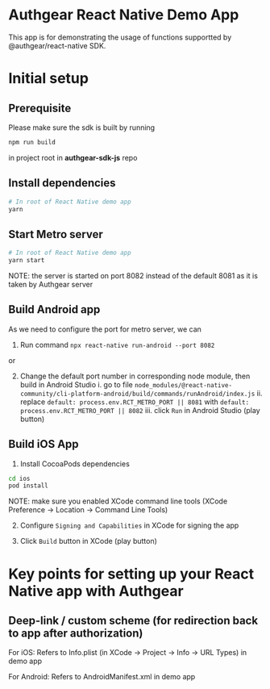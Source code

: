 # Authgear React Native Demo App

This app is for demonstrating the usage of functions supportted by @authgear/react-native SDK.

# Initial setup

## Prerequisite

Please make sure the sdk is built by running

```bash
npm run build
```

in project root in **authgear-sdk-js** repo

## Install dependencies

```bash
# In root of React Native demo app
yarn
```

## Start Metro server

```bash
# In root of React Native demo app
yarn start
```

NOTE: the server is started on port 8082 instead of the default 8081 as it is taken by Authgear server

## Build Android app

As we need to configure the port for metro server, we can

1. Run command `npx react-native run-android --port 8082`

or

2. Change the default port number in corresponding node module, then build in Android Studio
   i. go to file `node_modules/@react-native-community/cli-platform-android/build/commands/runAndroid/index.js`
   ii. replace `default: process.env.RCT_METRO_PORT || 8081` with `default: process.env.RCT_METRO_PORT || 8082`
   iii. click `Run` in Android Studio (play button)

## Build iOS App

1. Install CocoaPods dependencies

```bash
cd ios
pod install
```

NOTE: make sure you enabled XCode command line tools (XCode Preference -> Location -> Command Line Tools)

2. Configure `Signing and Capabilities` in XCode for signing the app

3. Click `Build` button in XCode (play button)

# Key points for setting up your React Native app with Authgear

## Deep-link / custom scheme (for redirection back to app after authorization)

For iOS:
Refers to Info.plist (in XCode -> Project -> Info -> URL Types) in demo app

For Android:
Refers to AndroidManifest.xml in demo app
